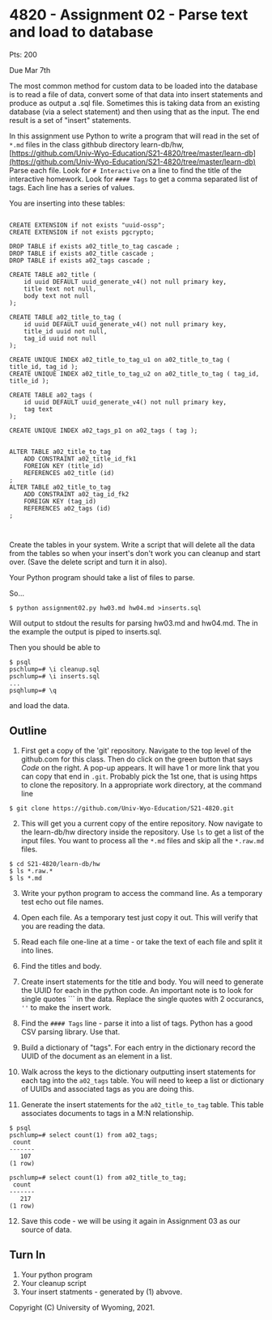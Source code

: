 





<style>
.pagebreak { page-break-before: always; }
.half { height: 200px; }
</style>





4820 - Assignment 02 - Parse text and load to database
===========================================================================================================================


Pts: 200

Due Mar 7th




The most common method for custom data to be loaded into the database is to read
a file of data, convert some of that data into insert statements and produce
as output a .sql file.  Sometimes this is taking data from an existing database (via a select statement)
and then using that as the input.  The end result is a set of "insert" statements.

In this assignment use Python to write a program that will read in the set of `*.md` files in
the class githbub directory learn-db/hw, [https://github.com/Univ-Wyo-Education/S21-4820/tree/master/learn-db](https://github.com/Univ-Wyo-Education/S21-4820/tree/master/learn-db)
Parse each file.  Look for `# Interactive` on a line to find the title of the interactive homework.
Look for `#### Tags` to get a comma separated list of tags.
Each line has a series of values.

You are inserting into these tables:

```

CREATE EXTENSION if not exists "uuid-ossp";
CREATE EXTENSION if not exists pgcrypto;

DROP TABLE if exists a02_title_to_tag cascade ;
DROP TABLE if exists a02_title cascade ;
DROP TABLE if exists a02_tags cascade ;

CREATE TABLE a02_title (
	id uuid DEFAULT uuid_generate_v4() not null primary key,
	title text not null,
	body text not null
);

CREATE TABLE a02_title_to_tag (
	id uuid DEFAULT uuid_generate_v4() not null primary key,
	title_id uuid not null,
	tag_id uuid not null
);

CREATE UNIQUE INDEX a02_title_to_tag_u1 on a02_title_to_tag ( title_id, tag_id );
CREATE UNIQUE INDEX a02_title_to_tag_u2 on a02_title_to_tag ( tag_id, title_id );

CREATE TABLE a02_tags (
	id uuid DEFAULT uuid_generate_v4() not null primary key,
	tag text
);

CREATE UNIQUE INDEX a02_tags_p1 on a02_tags ( tag );


ALTER TABLE a02_title_to_tag 
	ADD CONSTRAINT a02_title_id_fk1
	FOREIGN KEY (title_id)
	REFERENCES a02_title (id)
;
ALTER TABLE a02_title_to_tag 
	ADD CONSTRAINT a02_tag_id_fk2
	FOREIGN KEY (tag_id)
	REFERENCES a02_tags (id)
;



```

Create the tables in your system.  Write a script that will delete all the data from the tables so 
when your insert's don't work you can cleanup and start over.  (Save the delete script and turn it in also).

Your Python program should take a list of files to parse.

So...

```
$ python assignment02.py hw03.md hw04.md >inserts.sql
```

Will output to stdout the results for parsing hw03.md and hw04.md.  The in the example
the output is piped to inserts.sql.

Then you should be able to

```
$ psql
pschlump=# \i cleanup.sql
pschlump=# \i inserts.sql
...
psqhlump=# \q
```

and load the data.


Outline
-----------------------------------------------------------

1. First get a copy of the 'git' repository.   Navigate to the top level of the github.com for this class.
Then do click on the green button that says *Code* on the right.  A pop-up appears.  It will have 1 or more link that you can copy that
end in `.git`.   Probably pick the 1st one, that is using https to clone the repository.  In a appropriate work directory, at the command line

```
$ git clone https://github.com/Univ-Wyo-Education/S21-4820.git
```

2. This will get you a current copy of the entire repository.   Now navigate to the learn-db/hw directory inside the repository.
Use `ls` to get a list of the input files.  You want to process all the `*.md` files and skip all the `*.raw.md` files.

```
$ cd S21-4820/learn-db/hw
$ ls *.raw.*
$ ls *.md
```

3. Write your python program to access the command line.  As a temporary test echo out file names.

4. Open each file.  As a temporary test just copy it out.  This will verify that you are reading the data.

5. Read each file one-line at a time - or take the text of each file and split it into lines.

6. Find the titles and body.

7. Create insert statements for the title and body.  You will need to generate the UUID for each in the
python code.   An important note is to look for single quotes ``` in the data.  Replace the single quotes
with 2 occurancs, `''` to make the insert work.

8. Find the `#### Tags` line - parse it into a list of tags.  Python has a good CSV parsing library.  Use that.

9. Build a dictionary of "tags".  For each entry in the dictionary record the UUID of the document as an element in a list.

10. Walk across the keys to the dictionary outputting insert statements for each tag into the `a02_tags` table.   You will need
to keep a list or dictionary of UUIDs and associated tags as you are doing this.

11. Generate the insert statements for the `a02_title_to_tag` table.    This table associates documents to tags in a M:N relationship.

```
$ psql
pschlump=# select count(1) from a02_tags;
 count 
-------
   107
(1 row)

pschlump=# select count(1) from a02_title_to_tag;
 count 
-------
   217
(1 row)

```


12. Save this code - we will be using it again in Assignment 03 as our source of data.



Turn In
-------------------

1. Your python program
2. Your cleanup script
3. Your insert statments - generated by (1) abvove.




Copyright (C) University of Wyoming, 2021.

